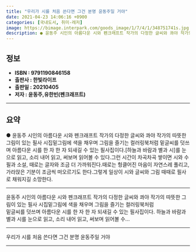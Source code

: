 ```yaml
---
title: "우리가 시를 처음 쓴다면 그건 분명 윤동주일 거야"
date: 2021-04-23 14:06:16 +0900
categories: [국내도서, 취미-레저]
image: https://bimage.interpark.com/goods_image/1/7/4/1/348751741s.jpg
description: ● 윤동주 시인의 아름다운 시와 펜크래프트 작가의 다정한 글씨와 콰야 작가의 따뜻한 그림이 있는 필사 시집밑그림에 색을 채우며 그림을 즐기는 컬러링북처럼 밑글씨를 덧쓰며 아름다운 시를 한 자 한 자 되새길 수 있는 필사집이다.[하늘과 바람과 별과 시]를 눈으로 읽고, 소리 내어 읽고
---
```


## **정보**

- **ISBN : 9791190846158**
- **출판사 : 한빛라이프**
- **출판일 : 20210405**
- **저자 : 윤동주,유한빈(펜크래프트)**

------



## **요약**

●  윤동주 시인의 아름다운 시와 펜크래프트 작가의 다정한 글씨와 콰야 작가의 따뜻한 그림이 있는 필사 시집밑그림에 색을 채우며 그림을 즐기는 컬러링북처럼  밑글씨를 덧쓰며 아름다운 시를 한 자 한 자 되새길 수 있는 필사집이다.[하늘과 바람과 별과 시]를 눈으로 읽고, 소리 내어 읽고, 써보며 읽어볼 수 있다.그런 시간이 차곡차곡 쌓이면 시와 수필과 소설, 때로는 글자와 조금 더 가까워진다.때로는 헝클어진 마음이 자연스레 풀리고, 가라앉은 기분이 조금씩 떠오르기도 한다.그렇게 일상이 시와 글씨와 그림 때때로 필사로 채워지길 소망한다.

------

윤동주 시인의 아름다운 시와
펜크래프트 작가의 다정한 글씨와 
콰야 작가의 따뜻한 그림이 있는 필사 시집밑그림에 색을 채우며 그림을 즐기는 컬러링북처럼  
밑글씨를 덧쓰며 아름다운 시를 한 자 한 자 되새길 수 있는 필사집이다.
하늘과 바람과 별과 시를 눈으로 읽고, 소리 내어 읽고, 써보며 읽어볼 수... 

------


우리가 시를 처음 쓴다면 그건 분명 윤동주일 거야 

------


